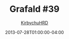 ---
title: "Grafald #39"
type: "image"
date: 2013-07-28T01:00:00-04:00
draft: false
categories:
- comics
- collaborations
tags:
- grafald
image_path: "/projects/grafald/comics/img/2013/39.png"
alt_text: ""
is_subpage: true
author: "[KirbychuHRD](https://cohost.org/KirbychuHRD)"
---